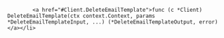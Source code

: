             <a href="#Client.DeleteEmailTemplate">func (c *Client) DeleteEmailTemplate(ctx context.Context, params *DeleteEmailTemplateInput, ...) (*DeleteEmailTemplateOutput, error)</a></li>
